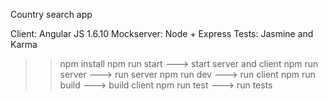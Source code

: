 Country search app

Client: Angular JS 1.6.10
Mockserver: Node + Express
Tests: Jasmine and Karma

>> npm install
>> npm run start ---> start server and client
>> npm run server ---> run server
>> npm run dev ---> run client
>> npm run build ---> build client
>> npm run test ---> run tests